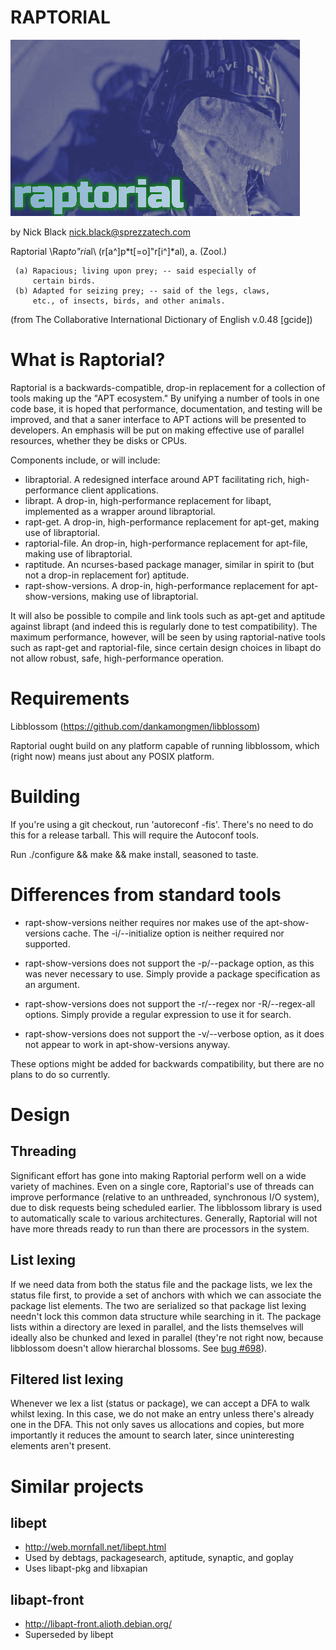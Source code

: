 RAPTORIAL
=========

![image](doc/raptorial.jpg)

by Nick Black <nick.black@sprezzatech.com>

  Raptorial \Rap*to"ri*al\ (r[a^]p*t[=o]"r[i^]*al), a. (Zool.)

     (a) Rapacious; living upon prey; -- said especially of
         certain birds.
     (b) Adapted for seizing prey; -- said of the legs, claws,
         etc., of insects, birds, and other animals.

 (from The Collaborative International Dictionary of English v.0.48 [gcide])

# What is Raptorial?

Raptorial is a backwards-compatible, drop-in replacement for a collection of
tools making up the "APT ecosystem." By unifying a number of tools in one code
base, it is hoped that performance, documentation, and testing will be
improved, and that a saner interface to APT actions will be presented to
developers. An emphasis will be put on making effective use of parallel
resources, whether they be disks or CPUs.

Components include, or will include:

* libraptorial. A redesigned interface around APT facilitating rich,
	high-performance client applications.
* librapt. A drop-in, high-performance replacement for libapt, implemented
	as a wrapper around libraptorial.
* rapt-get. A drop-in, high-performance replacement for apt-get, making use
	of libraptorial.
* raptorial-file. An drop-in, high-performance replacement for apt-file,
	making use of libraptorial.
* raptitude. An ncurses-based package manager, similar in spirit to (but not
	a drop-in replacement for) aptitude.
* rapt-show-versions. A drop-in, high-performance replacement for
	apt-show-versions, making use of libraptorial.

It will also be possible to compile and link tools such as apt-get and aptitude
against librapt (and indeed this is regularly done to test compatibility). The
maximum performance, however, will be seen by using raptorial-native tools such
as rapt-get and raptorial-file, since certain design choices in libapt do not
allow robust, safe, high-performance operation.

# Requirements

Libblossom (https://github.com/dankamongmen/libblossom)

Raptorial ought build on any platform capable of running libblossom, which
(right now) means just about any POSIX platform.

# Building

If you're using a git checkout, run 'autoreconf -fis'. There's no need to do
this for a release tarball. This will require the Autoconf tools.

Run ./configure && make && make install, seasoned to taste.

# Differences from standard tools

* rapt-show-versions neither requires nor makes use of the apt-show-versions
  cache. The -i/--initialize option is neither required nor supported.

* rapt-show-versions does not support the -p/--package option, as this was never
  necessary to use. Simply provide a package specification as an argument.

* rapt-show-versions does not support the -r/--regex nor -R/--regex-all options.
  Simply provide a regular expression to use it for search.

* rapt-show-versions does not support the -v/--verbose option, as it does not
  appear to work in apt-show-versions anyway.

These options might be added for backwards compatibility, but there are no
plans to do so currently.

# Design

## Threading

Significant effort has gone into making Raptorial perform well on a wide
variety of machines. Even on a single core, Raptorial's use of threads can
improve performance (relative to an unthreaded, synchronous I/O system), due to
disk requests being scheduled earlier. The libblossom library is used to
automatically scale to various architectures. Generally, Raptorial will not
have more threads ready to run than there are processors in the system.

## List lexing

If we need data from both the status file and the package lists, we lex the
status file first, to provide a set of anchors with which we can associate the
package list elements. The two are serialized so that package list lexing
needn't lock this common data structure while searching in it. The package
lists within a directory are lexed in parallel, and the lists themselves will
ideally also be chunked and lexed in parallel (they're not right now,
because libblossom doesn't allow hierarchal blossoms. See [bug #698][b698]).

## Filtered list lexing

Whenever we lex a list (status or package), we can accept a DFA to walk whilst
lexing. In this case, we do not make an entry unless there's already one in the
DFA. This not only saves us allocations and copies, but more importantly it
reduces the amount to search later, since uninteresting elements aren't
present.


[b698]: https://www.sprezzatech.com/bugs/show_bug.cgi?id=698


# Similar projects

## libept
* http://web.mornfall.net/libept.html
* Used by debtags, packagesearch, aptitude, synaptic, and goplay
* Uses libapt-pkg and libxapian

## libapt-front
* http://libapt-front.alioth.debian.org/
* Superseded by libept
